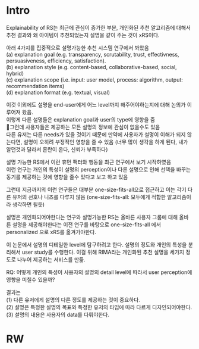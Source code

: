 
# Intro

Explainability of RS는 최근에 관심이 증가한 부분, 개인화된 추천 알고리즘에 대해서 추천 결과와 왜 아이템이 추천되었는지 설명을 같이 주는 것이 xRS이다.    


아래 4가지를 집중적으로 설명가능한 추천 시스템 연구에서 봐왔음    
(a) explanation goal (e.g. transparency, scrutability, trust, effectivness, persuasiveness, efficiency, satisfaction).       
(b) explanation style (e.g. content-based, collaborative-based, social, hybrid)    
(c) explanation scope (i.e. input: user model, process: algorithm, output: recommendation items)  
(d) explanation format (e.g. textual, visual)    

이것 이외에도 설명을 end-user에게 어느 level까지 해주어야하는지에 대해 논의가 이루어져 왔음.  
이렇게 다른 설명들은 explanation goal과 user의 type에 영향을 줌      
그런데 사용자들은 제공하는 모든 설명의 정보에 관심이 없을수도 있음    
다른 유저는 다른 needs가 있을 것이기 때문에 만약에 사용자가 설명이 이해가 되지 않는다면, 설명이 오히려 부정적인 영향을 줄 수 있음 (너무 많이 생각을 하게 된다, 내가 알던것과 달라서 혼란이 온다, 신뢰가 부족하다)     

설명 가능한 RS에서 이런 휴먼 팩터와 행동을 최근 연구에서 보기 시작하였음    
이런 연구는 개인의 특성이 설명의 perception이나 다른 설명으로 인해 선택을 바꾸는 동기를 제공하는 것에 영향을 줄수 있다고 보고 하고 있음    

그런데 지금까지의 이런 연구들은 대부분 one-size-fits-all으로 접근하고 이는 각기 다른 유저의 선호나 니즈를 다루지 않음    (one-size-fits-all: 모두에게 적합한 알고리즘이라 생각하면 될듯)     

설명은 개인화되어야한다는 연구와 설명가능한 RS는 올바른 사용자 그룹에 대해 올바른 설명을 제공해야한다는 이전 연구를 바탕으로 one-size-fits-all 에서 personalized 으로 xRS를 옮겨가야한다.         

이 논문에서 설명의 디테일한 level에 탐구하려고 한다. 설명의 정도와 개인의 특성을 분리해서 user study를 수행한다. 이걸 위해 RIMA라는 개인화된 추천 설명을 세가지 정도로 나누어 제공하는 서비스를 만듦.    

RQ: 어떻게 개인의 특성이 사용자의 설명의 detail level에 따라서 user perception에 영향을 미칠수 있을까?

결과는    
(1) 다른 유저에게 설명의 다른 정도를 제공하는 것이 중요하다.    
(2) 설명은 특정한 설명의 목표와 특정한 유저의 타입에 따라 다르게 디자인되어야한다.    
(3) 설명의 내용은 사용자의 data를 다뤄야한다.     

# RW


